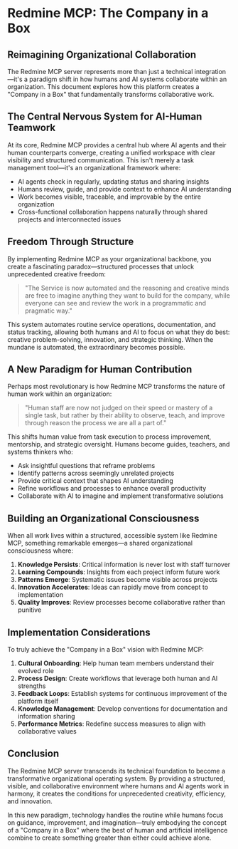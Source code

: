# Redmine MCP: The Company in a Box

## Reimagining Organizational Collaboration

The Redmine MCP server represents more than just a technical integration—it's a paradigm shift in how humans and AI systems collaborate within an organization. This document explores how this platform creates a "Company in a Box" that fundamentally transforms collaborative work.

## The Central Nervous System for AI-Human Teamwork

At its core, Redmine MCP provides a central hub where AI agents and their human counterparts converge, creating a unified workspace with clear visibility and structured communication. This isn't merely a task management tool—it's an organizational framework where:

- AI agents check in regularly, updating status and sharing insights
- Humans review, guide, and provide context to enhance AI understanding
- Work becomes visible, traceable, and improvable by the entire organization
- Cross-functional collaboration happens naturally through shared projects and interconnected issues

## Freedom Through Structure

By implementing Redmine MCP as your organizational backbone, you create a fascinating paradox—structured processes that unlock unprecedented creative freedom:

> "The Service is now automated and the reasoning and creative minds are free to imagine anything they want to build for the company, while everyone can see and review the work in a programmatic and pragmatic way."

This system automates routine service operations, documentation, and status tracking, allowing both humans and AI to focus on what they do best: creative problem-solving, innovation, and strategic thinking. When the mundane is automated, the extraordinary becomes possible.

## A New Paradigm for Human Contribution

Perhaps most revolutionary is how Redmine MCP transforms the nature of human work within an organization:

> "Human staff are now not judged on their speed or mastery of a single task, but rather by their ability to observe, teach, and improve through reason the process we are all a part of."

This shifts human value from task execution to process improvement, mentorship, and strategic oversight. Humans become guides, teachers, and systems thinkers who:

- Ask insightful questions that reframe problems
- Identify patterns across seemingly unrelated projects
- Provide critical context that shapes AI understanding
- Refine workflows and processes to enhance overall productivity
- Collaborate with AI to imagine and implement transformative solutions

## Building an Organizational Consciousness

When all work lives within a structured, accessible system like Redmine MCP, something remarkable emerges—a shared organizational consciousness where:

1. **Knowledge Persists**: Critical information is never lost with staff turnover
2. **Learning Compounds**: Insights from each project inform future work
3. **Patterns Emerge**: Systematic issues become visible across projects
4. **Innovation Accelerates**: Ideas can rapidly move from concept to implementation
5. **Quality Improves**: Review processes become collaborative rather than punitive

## Implementation Considerations

To truly achieve the "Company in a Box" vision with Redmine MCP:

1. **Cultural Onboarding**: Help human team members understand their evolved role
2. **Process Design**: Create workflows that leverage both human and AI strengths
3. **Feedback Loops**: Establish systems for continuous improvement of the platform itself
4. **Knowledge Management**: Develop conventions for documentation and information sharing
5. **Performance Metrics**: Redefine success measures to align with collaborative values

## Conclusion

The Redmine MCP server transcends its technical foundation to become a transformative organizational operating system. By providing a structured, visible, and collaborative environment where humans and AI agents work in harmony, it creates the conditions for unprecedented creativity, efficiency, and innovation.

In this new paradigm, technology handles the routine while humans focus on guidance, improvement, and imagination—truly embodying the concept of a "Company in a Box" where the best of human and artificial intelligence combine to create something greater than either could achieve alone.
